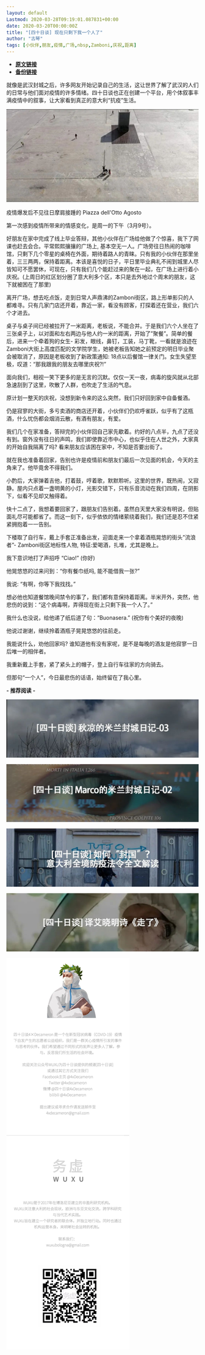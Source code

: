 ```yaml
---
layout: default
Lastmod: 2020-03-28T09:19:01.087831+00:00
date: 2020-03-20T00:00:00Z
title: "[四十日谈] 现在只剩下我一个人了"
author: "古琴"
tags: [小伙伴,朋友,疫情,广场,nbsp,Zamboni,庆祝,距离]
---
```


* [**原文链接**](https://mp.weixin.qq.com/s/aBWUGiZ57YvDuYqrs9-SCg)
* [**备份链接**](http://archive.ph/JzBFk)


就像是武汉封城之后，许多网友开始记录自己的生活，这让世界了解了武汉的人们的日常与他们面对疫情的许多情绪。四十日谈也正在创建一个平台，用个体叙事丰满疫情中的叙事，让大家看到真正的意大利“抗疫”生活。

  

![](/images/post/6485781c0e14eefec6071ad7e08db91e.jpg)  

疫情爆发后不见往日摩肩接踵的 Piazza dell'Otto Agosto  

第一次感到疫情所带来的情感变化，是周一的下午（3月9号）。  

好朋友在家中完成了线上毕业答辩，其他小伙伴在广场给他做了个惊喜，我下了网课也赶去会合。平常熙熙攘攘的广场上, 基本空无一人。广场旁往日热闹的咖啡馆，只剩下几个零星的桌椅在外面，期待着路人的青睐。只有我的小伙伴在那里坐着，三三两两，保持着距离。本该是喜悦的日子，平日里毕业典礼不闹到城里人尽皆知可不愿罢休，可现在，只有我们几个能赶过来的聚在一起，在广场上进行着小庆祝。(上周日的红区划分圈了意大利多个区，本只是去外地过个周末的朋友，这下就被困在了那里)

离开广场，想去吃点饭，走到日常人声鼎沸的Zamboni街区，路上形单影只的人都难寻。只有几家门店还开着，靠近一家，看没有顾客，打探着还在营业，我们六个才进去。

桌子与桌子间已经被拉开了一米距离，老板说，不能合并。于是我们六个人坐在了三张桌子上，以对面和左右两边与他人约一米的距离，开始了”聚餐”。简单的餐后，进来一个牵着狗的女生- 彩发，眼线，鼻钉，工装，马丁靴，一看就是浪迹在Zamboni大街上高度匹配的文学院学生，她被老板告知她之前预定的明日毕业聚会被取消了，原因是老板收到了新政策通知: 18点以后餐馆一律关门。女生失望至极，叹道：“那我跟我的朋友去哪里庆祝?!”

面向我们，相视一笑下更多的是无言的沉默。仅仅一天一夜，病毒的旋风就从北部急速刮到了这里，吹散了人群，也吹走了生活的气息。

原计划一整天的庆祝，没想到新令来的这么突然，我们只好回到家中自备餐酒。

仍是寂寥的大街，多亏卖酒的商店还开着，小伙伴们仍欢呼雀跃，似乎有了这瓶酒，什么忧伤都会烟消云散，有酒有朋友，有爱。

我们几个在家准备，答辩完的小伙伴回自己家先歇着。约好的八点半，九点了还没有到。窗外没有往日的声鸣，我们即使靠近市中心，也似乎住在人世之外，大家真的开始自我隔离了吗? 看来朋友应该困在家中，不知是否要出街了。

就在我也准备着回家，告别也许是疫情前和朋友们最后一次见面的机会，今天的主角来了。他毕竟舍不得我们。

小酌后，大家弹着吉他，打着鼓，哼着歌，默默聆听。这里的世界，既热闹，又寂静。屋内只点着一盏明黄的小灯，光影交错下，只有乐音流动在我们四周，在阴影下，似看不见却又触得着。

快十二点了，我想着要回家了，跟朋友们告别着。虽然白天里大家没有明说，但贴面礼尽可能都省了。而这一刻下，似乎依依的情绪萦绕着我们，我们还是忍不住紧紧拥抱着一一告别。

下楼取了自行车，戴上手套正准备出发，迎面走来一个拿着酒瓶晃悠的街头”流浪者”- Zamboni街区地标性人物, 特征:爱喝酒，扎堆，尤其是晚上。

我下意识地打了声招呼 “Ciao!” (你好)

他晃悠悠的过来问到：“你有餐巾纸吗, 能不能借我一张?”

我说: “有啊，你等下我找找。”

想必他也知道餐馆晚间禁令的事了，我们都有意保持着距离。半米开外，突然，他悲伤的说到：“这个病毒啊，弄得现在街上只剩下我一个人了。”

我什么也没说，给他递了纸后道了句：“Buonasera.” (祝你有个美好的夜晚)

他说过谢谢，继续拎着酒瓶子晃晃悠悠的往前走。

我能说什么，劝他回家吗? 谁知道他有没有家呢，是不是每晚的酒友是他寂寥一日后唯一的相伴者。

我重新戴上手套，紧了紧头上的帽子，登上自行车往家的方向骑去。

但那句“一个人”，今日最悲伤的话语，始终留在了我心里。

**\- 推荐阅读 -**

  

[![](/images/post/199650660a26afeb82eda6125aac3db5.jpg)](http://mp.weixin.qq.com/s?__biz=MzUxMjk3MzM1MA==&mid=2247484997&idx=2&sn=bf42e81593f8a7345601e90d54f6d880&chksm=f95d090cce2a801aa4e5ae50f44d271195e528a5b58c84df82f6d3fde56bef7ff3b7a9adb27d&scene=21#wechat_redirect)

[![](/images/post/a68f20060e66737ca1a14c349b675c3d.jpg)](http://mp.weixin.qq.com/s?__biz=MzUxMjk3MzM1MA==&mid=2247484956&idx=2&sn=c333d4ce945b49fcb80f70130475c888&chksm=f95d0955ce2a8043a4cee778cd1647a68d6e1dec62d746f7a8a1d637e6a3b2b72877815718d7&scene=21#wechat_redirect)

[![](/images/post/893b266d62b7ecfafdfee37fd05a44cd.jpg)](http://mp.weixin.qq.com/s?__biz=MzUxMjk3MzM1MA==&mid=2247484917&idx=1&sn=183a6f450b82194a451e9a9e04d3a4e3&chksm=f95d0abcce2a83aa5208c4ef14eb5d8baf8614f5d4b3647e648ce0dd461934f95f219e29fd3e&scene=21#wechat_redirect)

[![](/images/post/b09a4060740f6780c2f096830cf24cc6.jpg)](http://mp.weixin.qq.com/s?__biz=MzUxMjk3MzM1MA==&mid=2247484821&idx=1&sn=7befefb492c4ae10bb8493829217c2b8&chksm=f95d0adcce2a83ca47d752005f351e4bb2c20e9edd4e697914794d0fd44adf421632dd6baa48&scene=21#wechat_redirect)

![](/images/post/18360f2b81547d93f264c7c0828e4ece.jpg)

